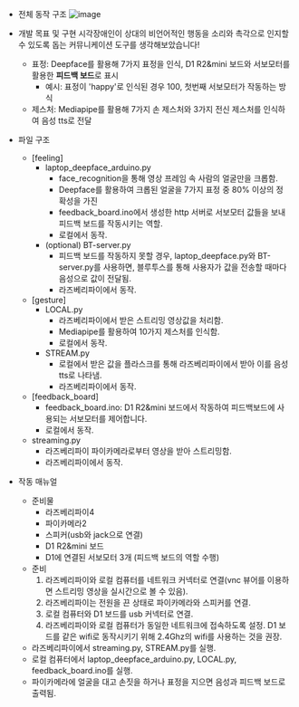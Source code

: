 - 전체 동작 구조
  ![image](https://github.com/user-attachments/assets/cb003038-15c2-4fd7-a4af-22ec1f485ee1)

- 개발 목표 및 구현
  시각장애인이 상대의 비언어적인 행동을 소리와 촉각으로 인지할 수 있도록 돕는 커뮤니케이션 도구를 생각해보았습니다!
  - 표정: Deepface를 활용해 7가지 표정을 인식, D1 R2&mini 보드와 서보모터를 활용한 **피드백 보드**로 표시
    - 예시: 표정이 'happy'로 인식된 경우 100, 첫번째 서보모터가 작동하는 방식
  - 제스처: Mediapipe를 활용해 7가지 손 제스처와 3가지 전신 제스처를 인식하여 음성 tts로 전달
- 파일 구조
  - [feeling]
    - laptop_deepface_arduino.py
      - face_recognition을 통해 영상 프레임 속 사람의 얼굴만을 크롭함.
      - Deepface를 활용하여 크롭된 얼굴을 7가지 표정 중 80% 이상의 정확성을 가진 
      - feedback_board.ino에서 생성한 http 서버로 서보모터 값들을 보내 피드백 보드를 작동시키는 역할.
      - 로컬에서 동작.
    - (optional) BT-server.py
      - 피드백 보드를 작동하지 못할 경우, laptop_deepface.py와 BT-server.py를 사용하면, 블루투스를 통해 사용자가 값을 전송할 때마다 음성으로 값이 전달됨.
      - 라즈베리파이에서 동작.
  - [gesture]
    - LOCAL.py
      - 라즈베리파이에서 받은 스트리밍 영상값을 처리함.
      - Mediapipe를 활용하여 10가지 제스처를 인식함.
      - 로컬에서 동작.
    - STREAM.py
      - 로컬에서 받은 값을 플라스크를 통해 라즈베리파이에서 받아 이를 음성 tts로 나타냄.
      - 라즈베리파이에서 동작.
  - [feedback_board]
    - feedback_board.ino: D1 R2&mini 보드에서 작동하여 피드백보드에 사용되는 서보모터를 제어합니다.
    - 로컬에서 동작.
  - streaming.py
    - 라즈베리파이 파이카메라로부터 영상을 받아 스트리밍함.
    - 라즈베리파이에서 동작.

- 작동 매뉴얼
  - 준비물
    - 라즈베리파이4
    - 파이카메라2
    - 스피커(usb와 jack으로 연결)
    - D1 R2&mini 보드
    - D1에 연결된 서보모터 3개 (피드백 보드의 역할 수행)
  - 준비
    1. 라즈베리파이와 로컬 컴퓨터를 네트워크 커넥터로 연결(vnc 뷰어를 이용하면 스트리밍 영상을 실시간으로 볼 수 있음).
    2. 라즈베리파이는 전원을 끈 상태로 파이카메라와 스피커를 연결.
    3. 로컬 컴퓨터와 D1 보드를 usb 커넥터로 연결.
    4. 라즈베리파이와 로컬 컴퓨터가 동일한 네트워크에 접속하도록 설정.
       D1 보드를 같은 wifi로 동작시키기 위해 2.4Ghz의 wifi를 사용하는 것을 권장.
  - 라즈베리파이에서 streaming.py, STREAM.py를 실행.
  - 로컬 컴퓨터에서 laptop_deepface_arduino.py, LOCAL.py, feedback_board.ino를 실행.
  - 파이카메라에 얼굴을 대고 손짓을 하거나 표정을 지으면 음성과 피드백 보드로 출력됨.
